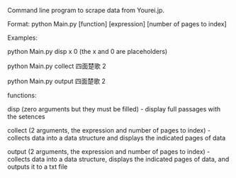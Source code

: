 Command line program to scrape data from Yourei.jp.


Format: python Main.py [function] [expression] [number of pages to index]

Examples: 

python Main.py disp x 0 (the x and 0 are placeholders)

python Main.py collect 四面楚歌 2

python Main.py output 四面楚歌 2


functions:

disp (zero arguments but they must be filled) - display full passages with the setences

collect (2 arguments, the expression and number of pages to index) - collects data into a data structure and displays the indicated pages of data

output (2 arguments, the expression and number of pages to index) - collects data into a data structure, displays the indicated pages of data, and outputs it to a txt file
